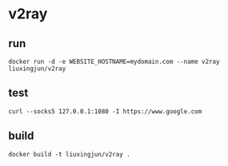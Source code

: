 # v2ray

## run 
```
docker run -d -e WEBSITE_HOSTNAME=mydomain.com --name v2ray liuxingjun/v2ray
```
## test 
```
curl --socks5 127.0.0.1:1080 -I https://www.google.com
```
## build 

```
docker build -t liuxingjun/v2ray .
```